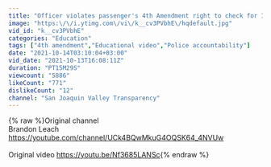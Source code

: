 ```yaml
---
title: "Officer violates passenger's 4th Amendment right to check for ID (Wow)"
image: "https:\/\/i.ytimg.com\/vi\/k__cv3PVbhE\/hqdefault.jpg"
vid_id: "k__cv3PVbhE"
categories: "Education"
tags: ["4th amendment","Educational video","Police accountability"]
date: "2021-10-14T03:10:04+03:00"
vid_date: "2021-10-13T16:08:11Z"
duration: "PT15M29S"
viewcount: "5886"
likeCount: "771"
dislikeCount: "12"
channel: "San Joaquin Valley Transparency"
---
```

{% raw %}Original channel <br />Brandon Leach <a rel="nofollow" target="blank" href="https://youtube.com/channel/UCk4BQwMkuG4OQSK64_4NVUw">https://youtube.com/channel/UCk4BQwMkuG4OQSK64_4NVUw</a><br /><br />Original video <a rel="nofollow" target="blank" href="https://youtu.be/Nf3685LANSc">https://youtu.be/Nf3685LANSc</a>{% endraw %}
